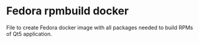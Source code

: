 # Fedora rpmbuild docker

File to create Fedora docker image with all packages needed to build RPMs of Qt5
application.